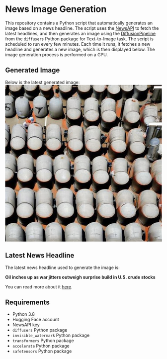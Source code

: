 # News Image Generation
This repository contains a Python script that automatically generates an image based on a news headline. The script uses the [NewsAPI](https://newsapi.org/) to fetch the latest headlines, and then generates an image using the [DiffusionPipeline](https://github.com/huggingface/diffusers) from the `diffusers` Python package for Text-to-Image task.
The script is scheduled to run every few minutes. Each time it runs, it fetches a new headline and generates a new image, which is then displayed below. The image generation process is performed on a GPU.

## Generated Image
Below is the latest generated image:
![Generated Image](image.png)

## Latest News Headline
The latest news headline used to generate the image is:

**Oil inches up as war jitters outweigh surprise build in U.S. crude stocks**

You can read more about it [here](https://news.google.com/rss/articles/CBMibGh0dHBzOi8vd3d3LmNuYmMuY29tLzIwMjQvMDYvMTkvb2lsLWluY2hlcy11cC1hcy13YXItaml0dGVycy1vdXR3ZWlnaC1zdXJwcmlzZS1idWlsZC1pbi11cy1jcnVkZS1zdG9ja3MuaHRtbNIBcGh0dHBzOi8vd3d3LmNuYmMuY29tL2FtcC8yMDI0LzA2LzE5L29pbC1pbmNoZXMtdXAtYXMtd2FyLWppdHRlcnMtb3V0d2VpZ2gtc3VycHJpc2UtYnVpbGQtaW4tdXMtY3J1ZGUtc3RvY2tzLmh0bWw?oc=5).

## Requirements
- Python 3.8
- Hugging Face account
- NewsAPI key
- `diffusers` Python package
- `invisible_watermark` Python package
- `transformers` Python package
- `accelerate` Python package
- `safetensors` Python package
